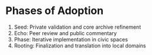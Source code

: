 # Phases of Adoption

1. Seed: Private validation and core archive refinement
2. Echo: Peer review and public commentary
3. Phase: Iterative implementation in civic spaces
4. Rooting: Finalization and translation into local domains
